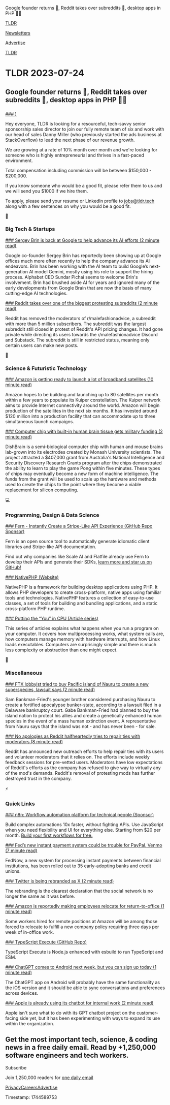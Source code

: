 Google founder returns 🧍, Reddit takes over subreddits 📱, desktop apps in PHP 👨‍💻

[TLDR](/)

[Newsletters](/newsletters)

[Advertise](https://advertise.tldr.tech/)

[TLDR](/)

# TLDR 2023-07-24

## Google founder returns 🧍, Reddit takes over subreddits 📱, desktop apps in PHP 👨‍💻

### 

[### )](mailto:jobs@tldr.tech)

Hey everyone, TLDR is looking for a resourceful, tech-savvy senior sponsorship sales director to join our fully remote team of six and work with our head of sales Danny Miller (who previously started the ads business at StackOverflow) to lead the next phase of our revenue growth.

We are growing at a rate of 10% month over month and we're looking for someone who is highly entrepreneurial and thrives in a fast-paced environment.

Total compensation including commission will be between $150,000 - $200,000.

If you know someone who would be a good fit, please refer them to us and we will send you $1000 if we hire them.

To apply, please send your resume or LinkedIn profile to [jobs@tldr.tech](mailto:jobs@tldr.tech) along with a few sentences on why you would be a good fit.

📱

### Big Tech & Startups

[### Sergey Brin is back at Google to help advance its AI efforts (2 minute read)](https://www.androidpolice.com/sergey-brin-back-google-help-advance-ai-efforts/?utm_source=tldrnewsletter)

Google co-founder Sergey Brin has reportedly been showing up at Google offices much more often recently to help the company advance its AI endeavors. Brin has been working with the AI team to build Google’s next-generation AI model Gemini, mostly using his role to support the hiring process. Alphabet CEO Sundar Pichai seems to welcome Brin's involvement. Brin had brushed aside AI for years and ignored many of the early developments from Google Brain that are now the basis of many cutting-edge AI technologies.

[### Reddit takes over one of the biggest protesting subreddits (2 minute read)](https://www.theverge.com/2023/7/20/23802370/reddit-over-reopens-subreddit-protest-male-fashion-advice?utm_source=tldrnewsletter)

Reddit has removed the moderators of r/malefashionadvice, a subreddit with more than 5 million subscribers. The subreddit was the largest subreddit still closed in protest of Reddit's API pricing changes. It had gone private while directing its users towards the r/malefashionadvice Discord and Substack. The subreddit is still in restricted status, meaning only certain users can make new posts.

🚀

### Science & Futuristic Technology

[### Amazon is getting ready to launch a lot of broadband satellites (10 minute read)](https://arstechnica.com/space/2023/07/amazon-is-getting-ready-to-launch-a-lot-of-broadband-satellites/?utm_source=tldrnewsletter)

Amazon hopes to be building and launching up to 80 satellites per month within a few years to populate its Kuiper constellation. The Kuiper network aims to provide Internet connectivity around the world. Amazon will begin production of the satellites in the next six months. It has invested around $120 million into a production facility that can accommodate up to three simultaneous launch campaigns.

[### Computer chip with built-in human brain tissue gets military funding (2 minute read)](https://newatlas.com/computers/human-brain-chip-ai/?utm_source=tldrnewsletter)

DishBrain is a semi-biological computer chip with human and mouse brains lab-grown into its electrodes created by Monash University scientists. The project attracted a $407,000 grant from Australia's National Intelligence and Security Discovery Research Grants program after the chips demonstrated the ability to learn to play the game Pong within five minutes. These types of chips may eventually become a new form of machine intelligence. The funds from the grant will be used to scale up the hardware and methods used to create the chips to the point where they become a viable replacement for silicon computing.

💻

### Programming, Design & Data Science

[### Fern - Instantly Create a Stripe-Like API Experience (GitHub Repo Sponsor)](https://github.com/fern-api/fern?utm_source=tldr)

Fern is an open source tool to automatically generate idiomatic client libraries and Stripe-like API documentation.

Find out why companies like Scale AI and Flatfile already use Fern to develop their APIs and generate their SDKs, [learn more and star us on GitHub!](https://github.com/fern-api/fern?utm_source=tldr)

[### NativePHP (Website)](https://nativephp.com/docs/1/getting-started/introduction?utm_source=tldrnewsletter)

NativePHP is a framework for building desktop applications using PHP. It allows PHP developers to create cross-platform, native apps using familiar tools and technologies. NativePHP features a collection of easy-to-use classes, a set of tools for building and bundling applications, and a static cross-platform PHP runtime.

[### Putting the “You” in CPU (Article series)](https://cpu.land/?utm_source=tldrnewsletter)

This series of articles explains what happens when you run a program on your computer. It covers how multiprocessing works, what system calls are, how computers manage memory with hardware interrupts, and how Linux loads executables. Computers are surprisingly simple and there is much less complexity or abstraction than one might expect.

🎁

### Miscellaneous

[### FTX lobbyist tried to buy Pacific island of Nauru to create a new superspecies, lawsuit says (2 minute read)](https://www.cnbc.com/2023/07/21/ftx-lobbyist-tried-to-buy-island-nauru-create-superspecies-lawsuit.html?utm_source=tldrnewsletter)

Sam Bankman-Fried's younger brother considered purchasing Nauru to create a fortified apocalypse bunker-state, according to a lawsuit filed in a Delaware bankruptcy court. Gabe Bankman-Fried had planned to buy the island nation to protect his allies and create a genetically enhanced human species in the event of a mass human extinction event. A representative from Nauru says that the island was not - and has never been - for sale.

[### No apologies as Reddit halfheartedly tries to repair ties with moderators (8 minute read)](https://arstechnica.com/gadgets/2023/07/reddit-makes-no-apologies-but-offers-disgruntled-mods-feedback-sessions/?utm_source=tldrnewsletter)

Reddit has announced new outreach efforts to help repair ties with its users and volunteer moderators that it relies on. The efforts include weekly feedback sessions for pre-vetted users. Moderators have low expectations of Reddit's efforts as the company has refused to give way to virtually any of the mod's demands. Reddit's removal of protesting mods has further destroyed trust in the company.

⚡

### Quick Links

[### n8n: Workflow automation platform for technical people (Sponsor)](https://n8n.io/?utm_source=paid&amp;utm_medium=email&amp;utm_campaign=tldr-newslertter)

Build complex automations 10x faster, without fighting APIs. Use JavaScript when you need flexibility and UI for everything else. Starting from $20 per month. [Build your first workflows for free.](https://n8n.io/?utm_source=paid&utm_medium=email&utm_campaign=tldr-newslertter)

[### Fed’s new instant payment system could be trouble for PayPal, Venmo (7 minute read)](https://arstechnica.com/tech-policy/2023/07/banks-serving-as-guinea-pigs-for-federal-reserves-instant-payments-system/?utm_source=tldrnewsletter)

FedNow, a new system for processing instant payments between financial institutions, has been rolled out to 35 early-adopting banks and credit unions.

[### Twitter is being rebranded as X (2 minute read)](https://www.theverge.com/2023/7/23/23804629/twitters-rebrand-to-x-may-actually-be-happening-soon?utm_source=tldrnewsletter)

The rebranding is the clearest declaration that the social network is no longer the same as it was before.

[### Amazon is reportedly making employees relocate for return-to-office (1 minute read)](https://www.engadget.com/amazon-is-reportedly-making-employees-relocate-for-return-to-office-200435517.html?utm_source=tldrnewsletter)

Some workers hired for remote positions at Amazon will be among those forced to relocate to fulfill a new company policy requiring three days per week of in-office work.

[### TypeScript Execute (GitHub Repo)](https://github.com/esbuild-kit/tsx?utm_source=tldrnewsletter)

TypeScript Execute is Node.js enhanced with esbuild to run TypeScript and ESM.

[### ChatGPT comes to Android next week, but you can sign up today (1 minute read)](https://techcrunch.com/2023/07/21/chatgpt-comes-to-android-next-week-but-you-can-sign-up-today/?utm_source=tldrnewsletter)

The ChatGPT app on Android will probably have the same functionality as the iOS version and it should be able to sync conversations and preferences across devices.

[### Apple is already using its chatbot for internal work (2 minute read)](https://www.theverge.com/2023/7/23/23804825/apple-gpt-chatbot-apple-care-siri-chatgpt?utm_source=tldrnewsletter)

Apple isn't sure what to do with its GPT chatbot project on the customer-facing side yet, but it has been experimenting with ways to expand its use within the organization.

## Get the most important tech, science, & coding news in a free daily email. Read by +1,250,000 software engineers and tech workers.

Subscribe

Join 1,250,000 readers for [one daily email](/api/latest/tech)

[Privacy](/privacy)[Careers](https://jobs.ashbyhq.com/tldr.tech)[Advertise](/tech/advertise)

Timestamp: 1744589753